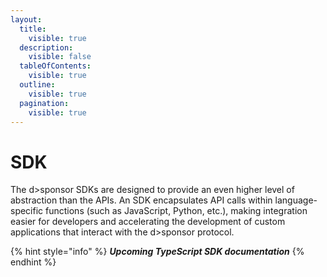 ```yaml
---
layout:
  title:
    visible: true
  description:
    visible: false
  tableOfContents:
    visible: true
  outline:
    visible: true
  pagination:
    visible: true
---
```


# SDK

The d>sponsor SDKs are designed to provide an even higher level of abstraction than the APIs. An SDK encapsulates API calls within language-specific functions (such as JavaScript, Python, etc.), making integration easier for developers and accelerating the development of custom applications that interact with the d>sponsor protocol.

{% hint style="info" %}
_**Upcoming TypeScript SDK documentation**_
{% endhint %}
